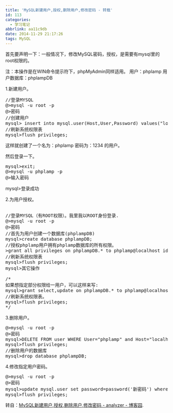 ```yaml
---
title: 'MySQL新建用户,授权,删除用户,修改密码 - 转载'
id: 113
categories:
  - 学习笔记
abbrlink: aa11c9db
date: 2014-11-29 21:17:26
tags: MySQL
---
```


首先要声明一下：一般情况下，修改MySQL密码，授权，是需要有mysql里的root权限的。

注：本操作是在WIN命令提示符下，phpMyAdmin同样适用。
    用户：phplamp  用户数据库：phplampDB

1.新建用户。
<pre lang="mysql" line="1" escaped="true">
//登录MYSQL
@>mysql -u root -p
@>密码
//创建用户
mysql> insert into mysql.user(Host,User,Password) values("localhost","phplamp",password("1234"));
//刷新系统权限表
mysql>flush privileges;
</pre>

这样就创建了一个名为：phplamp  密码为：1234  的用户。

然后登录一下。
<pre lang="sql" line="1" escaped="true">
mysql>exit;
@>mysql -u phplamp -p
@>输入密码
</pre>
mysql>登录成功

2.为用户授权。
<pre lang="sql" line="1" escaped="true">

//登录MYSQL（有ROOT权限）。我里我以ROOT身份登录.
@>mysql -u root -p
@>密码
//首先为用户创建一个数据库(phplampDB)
mysql>create database phplampDB;
//授权phplamp用户拥有phplamp数据库的所有权限。
>grant all privileges on phplampDB.* to phplamp@localhost identified by '1234';
//刷新系统权限表
mysql>flush privileges;
mysql>其它操作

/*
如果想指定部分权限给一用户，可以这样来写:
mysql>grant select,update on phplampDB.* to phplamp@localhost identified by '1234';
//刷新系统权限表。
mysql>flush privileges;
*/
</pre>

3.删除用户。
<pre lang="sql" line="1" escaped="true">
@>mysql -u root -p
@>密码
mysql>DELETE FROM user WHERE User="phplamp" and Host="localhost";
mysql>flush privileges;
//删除用户的数据库
mysql>drop database phplampDB;
</pre>
4.修改指定用户密码。
<pre lang="sql" line="1" escaped="true">
@>mysql -u root -p
@>密码
mysql>update mysql.user set password=password('新密码') where User="phplamp" and Host="localhost";
mysql>flush privileges; 
</pre>

转自：[MySQL新建用户,授权,删除用户,修改密码 - analyzer - 博客园](http://www.cnblogs.com/analyzer/articles/1045072.html).